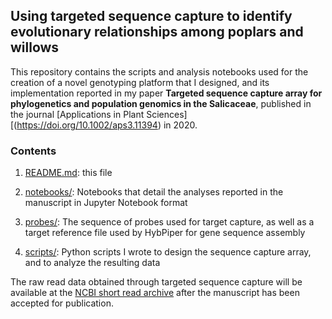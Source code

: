 ## Using targeted sequence capture to identify evolutionary relationships among poplars and willows

This repository contains the scripts and analysis notebooks used for the
creation of a novel genotyping platform that I designed, and its
implementation reported in my paper
**Targeted sequence capture array for phylogenetics and population genomics in the Salicaceae**, published in the journal [Applications in Plant Sciences][(https://doi.org/10.1002/aps3.11394) in 2020.

### Contents

1. [README.md](https://github.com/BrianSanderson/phylo-seq-cap/blob/master/README.md): this file

2. [notebooks/](https://github.com/BrianSanderson/phylo-seq-cap/blob/master/notebooks/): Notebooks that detail the analyses reported in the manuscript in Jupyter Notebook format

3. [probes/](https://github.com/BrianSanderson/phylo-seq-cap/blob/master/probes/): The sequence of probes used for target capture, as well as a target reference file used by HybPiper for gene sequence assembly

4. [scripts/](https://github.com/BrianSanderson/phylo-seq-cap/blob/master/scripts): Python scripts I wrote to design the sequence capture array, and to analyze the resulting data

The raw read data obtained through targeted sequence capture will be available at the [NCBI short read archive](https://www.ncbi.nlm.nih.gov/sra/PRJNA627181) after the manuscript has been accepted for publication.
